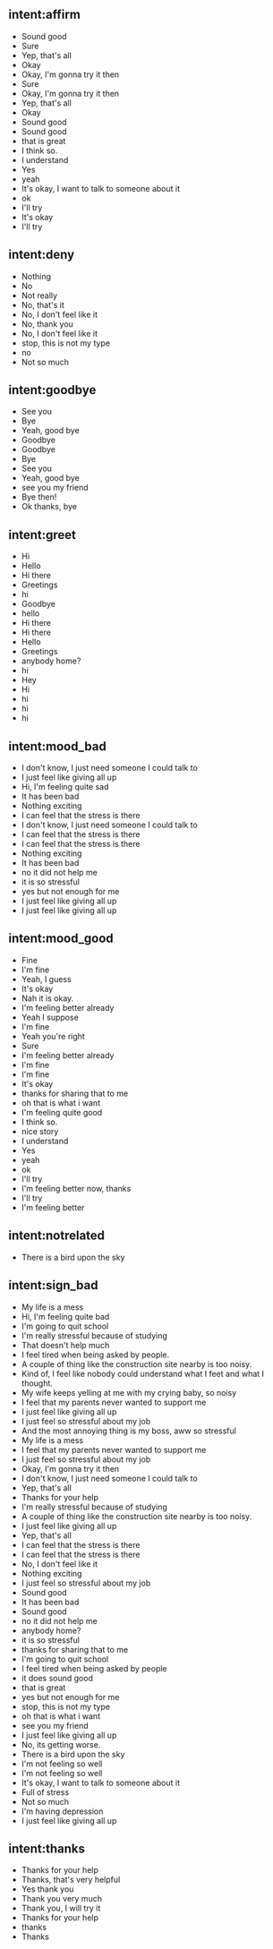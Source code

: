 ## intent:affirm
- Sound good
- Sure
- Yep, that's all
- Okay
- Okay, I'm gonna try it then
- Sure
- Okay, I'm gonna try it then
- Yep, that's all
- Okay
- Sound good
- Sound good
- that is great
- I think so.
- I understand
- Yes
- yeah
- It's okay, I want to talk to someone about it
- ok
- I'll try
- It's okay
- I'll try

## intent:deny
- Nothing
- No
- Not really
- No, that's it
- No, I don't feel like it
- No, thank you
- No, I don't feel like it
- stop, this is not my type
- no
- Not so much

## intent:goodbye
- See you
- Bye
- Yeah, good bye
- Goodbye
- Goodbye
- Bye
- See you
- Yeah, good bye
- see you my friend
- Bye then!
- Ok thanks, bye

## intent:greet
- Hi
- Hello
- Hi there
- Greetings
- hi
- Goodbye
- hello
- Hi there
- Hi there
- Hello
- Greetings
- anybody home?
- hi
- Hey
- Hi
- hi
- hi
- hi

## intent:mood_bad
- I don't know, I just need someone I could talk to
- I just feel like giving all up
- Hi, I'm feeling quite sad
- It has been bad
- Nothing exciting
- I can feel that the stress is there
- I don't know, I just need someone I could talk to
- I can feel that the stress is there
- I can feel that the stress is there
- Nothing exciting
- It has been bad
- no it did not help me
- it is so stressful
- yes but not enough for me
- I just feel like giving all up
- I just feel like giving all up

## intent:mood_good
- Fine
- I'm fine
- Yeah, I guess
- It's okay
- Nah it is okay.
- I'm feeling better already
- Yeah I suppose
- I'm fine
- Yeah you're right
- Sure
- I'm feeling better already
- I'm fine
- I'm fine
- It's okay
- thanks for sharing that to me
- oh that is what i want
- I'm feeling quite good
- I think so.
- nice story
- I understand
- Yes
- yeah
- ok
- I'll try
- I'm feeling better now, thanks
- I'll try
- I'm feeling better

## intent:notrelated
- There is a bird upon the sky

## intent:sign_bad
- My life is a mess
- Hi, I'm feeling quite bad
- I'm going to quit school
- I'm really stressful because of studying
- That doesn't help much
- I feel tired when being asked by people.
- A couple of thing like the construction site nearby is too noisy.
- Kind of, I feel like nobody could understand what I feet and what I thought.
- My wife keeps yelling at me with my crying baby, so noisy
- I feel that my parents never wanted to support me
- I just feel like giving all up
- I just feel so stressful about my job
- And the most annoying thing is my boss, aww so stressful
- My life is a mess
- I feel that my parents never wanted to support me
- I just feel so stressful about my job
- Okay, I'm gonna try it then
- I don't know, I just need someone I could talk to
- Yep, that's all
- Thanks for your help
- I'm really stressful because of studying
- A couple of thing like the construction site nearby is too noisy.
- I just feel like giving all up
- Yep, that's all
- I can feel that the stress is there
- I can feel that the stress is there
- No, I don't feel like it
- Nothing exciting
- I just feel so stressful about my job
- Sound good
- It has been bad
- Sound good
- no it did not help me
- anybody home?
- it is so stressful
- thanks for sharing that to me
- I'm going to quit school
- I feel tired when being asked by people
- it does sound good
- that is great
- yes but not enough for me
- stop, this is not my type
- oh that is what i want
- see you my friend
- I just feel like giving all up
- No, its getting worse.
- There is a bird upon the sky
- I'm not feeling so well
- I'm not feeling so well
- It's okay, I want to talk to someone about it
- Full of stress
- Not so much
- I'm having depression
- I just feel like giving all up

## intent:thanks
- Thanks for your help
- Thanks, that's very helpful
- Yes thank you
- Thank you very much
- Thank you, I will try it
- Thanks for your help
- thanks
- Thanks
